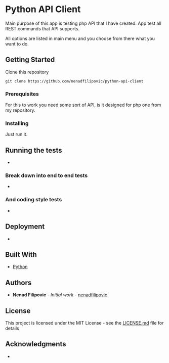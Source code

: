 # Python API Client

Main purpose of this app is testing php API that I have created.
App test all REST commands that API supports.

All options are listed in main menu and you choose from there what you want to do.

## Getting Started

Clone this repository

```
git clone https://github.com/nenadfilipovic/python-api-client
```

### Prerequisites

For this to work you need some sort of API, is it designed for php one from my repository.

### Installing

Just run it.

## Running the tests

-

### Break down into end to end tests

-

### And coding style tests

-

## Deployment

-

## Built With

* [Python](https://www.python.org/)

## Authors

* **Nenad Filipovic** - *Initial work* - [nenadfilipovic](https://github.com/nenadfilipovic)

## License

This project is licensed under the MIT License - see the [LICENSE.md](LICENSE.md) file for details

## Acknowledgments

-
